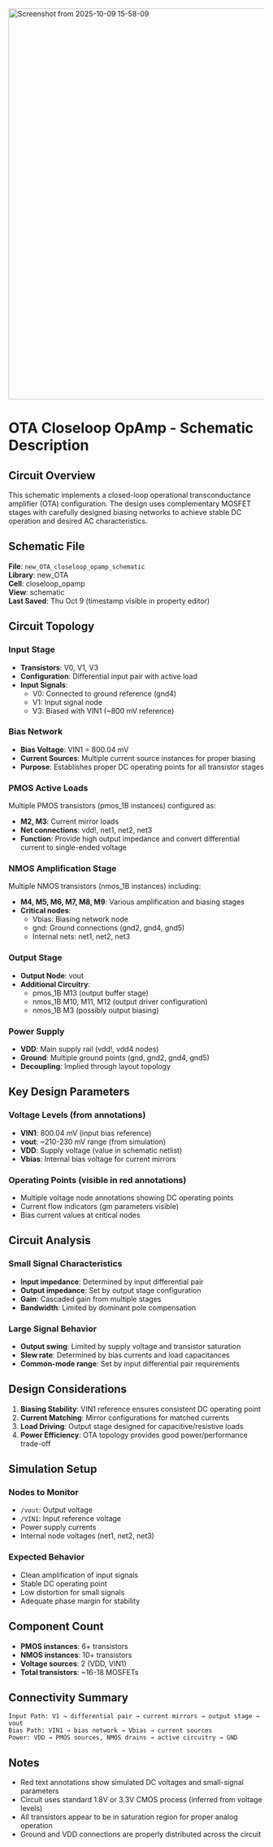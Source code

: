 
<img width="1366" height="768" alt="Screenshot from 2025-10-09 15-58-09" src="https://github.com/user-attachments/assets/3f23f7d6-e905-4eb2-ad36-877d6a471aa4" />

# OTA Closeloop OpAmp - Schematic Description

## Circuit Overview

This schematic implements a closed-loop operational transconductance amplifier (OTA) configuration. The design uses complementary MOSFET stages with carefully designed biasing networks to achieve stable DC operation and desired AC characteristics.

## Schematic File

**File**: `new_OTA_closeloop_opamp_schematic`  
**Library**: new_OTA  
**Cell**: closeloop_opamp  
**View**: schematic  
**Last Saved**: Thu Oct 9 (timestamp visible in property editor)

## Circuit Topology

### Input Stage
- **Transistors**: V0, V1, V3
- **Configuration**: Differential input pair with active load
- **Input Signals**: 
  - V0: Connected to ground reference (gnd4)
  - V1: Input signal node
  - V3: Biased with VIN1 (~800 mV reference)

### Bias Network
- **Bias Voltage**: VIN1 = 800.04 mV
- **Current Sources**: Multiple current source instances for proper biasing
- **Purpose**: Establishes proper DC operating points for all transistor stages

### PMOS Active Loads
Multiple PMOS transistors (pmos_1B instances) configured as:
- **M2, M3**: Current mirror loads
- **Net connections**: vdd!, net1, net2, net3
- **Function**: Provide high output impedance and convert differential current to single-ended voltage

### NMOS Amplification Stage
Multiple NMOS transistors (nmos_1B instances) including:
- **M4, M5, M6, M7, M8, M9**: Various amplification and biasing stages
- **Critical nodes**: 
  - Vbias: Biasing network node
  - gnd: Ground connections (gnd2, gnd4, gnd5)
  - Internal nets: net1, net2, net3

### Output Stage
- **Output Node**: vout
- **Additional Circuitry**: 
  - pmos_1B M13 (output buffer stage)
  - nmos_1B M10, M11, M12 (output driver configuration)
  - nmos_1B M3 (possibly output biasing)

### Power Supply
- **VDD**: Main supply rail (vdd!, vdd4 nodes)
- **Ground**: Multiple ground points (gnd, gnd2, gnd4, gnd5)
- **Decoupling**: Implied through layout topology

## Key Design Parameters

### Voltage Levels (from annotations)
- **VIN1**: 800.04 mV (input bias reference)
- **vout**: ~210-230 mV range (from simulation)
- **VDD**: Supply voltage (value in schematic netlist)
- **Vbias**: Internal bias voltage for current mirrors

### Operating Points (visible in red annotations)
- Multiple voltage node annotations showing DC operating points
- Current flow indicators (gm parameters visible)
- Bias current values at critical nodes

## Circuit Analysis

### Small Signal Characteristics
- **Input impedance**: Determined by input differential pair
- **Output impedance**: Set by output stage configuration
- **Gain**: Cascaded gain from multiple stages
- **Bandwidth**: Limited by dominant pole compensation

### Large Signal Behavior
- **Output swing**: Limited by supply voltage and transistor saturation
- **Slew rate**: Determined by bias currents and load capacitances
- **Common-mode range**: Set by input differential pair requirements

## Design Considerations

1. **Biasing Stability**: VIN1 reference ensures consistent DC operating point
2. **Current Matching**: Mirror configurations for matched currents
3. **Load Driving**: Output stage designed for capacitive/resistive loads
4. **Power Efficiency**: OTA topology provides good power/performance trade-off

## Simulation Setup

### Nodes to Monitor
- `/vout`: Output voltage
- `/VIN1`: Input reference voltage
- Power supply currents
- Internal node voltages (net1, net2, net3)

### Expected Behavior
- Clean amplification of input signals
- Stable DC operating point
- Low distortion for small signals
- Adequate phase margin for stability

## Component Count

- **PMOS instances**: 6+ transistors
- **NMOS instances**: 10+ transistors
- **Voltage sources**: 2 (VDD, VIN1)
- **Total transistors**: ~16-18 MOSFETs

## Connectivity Summary

```
Input Path: V1 → differential pair → current mirrors → output stage → vout
Bias Path: VIN1 → bias network → Vbias → current sources
Power: VDD → PMOS sources, NMOS drains → active circuitry → GND
```

## Notes

- Red text annotations show simulated DC voltages and small-signal parameters
- Circuit uses standard 1.8V or 3.3V CMOS process (inferred from voltage levels)
- All transistors appear to be in saturation region for proper analog operation
- Ground and VDD connections are properly distributed across the circuit
